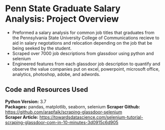 # Penn State Graduate Salary Analysis: Project Overview
* Preformed a salary analysis for common job titles that graduates from the Pennsylvania State University College of Communications recieve to aid in salary negotations and relocation depending on the job that be being seeked by the student.
* Scraped over 7000 job descriptions from glassdoor using python and selenium
* Engineered features from each glassdoor job description to quantify and observe the value companies put on excel, powerpoint, microsoft office, analytics, photoshop, adobe, and adwords.

## Code and Resources Used 
**Python Version:** 3.7  
**Packages:** pandas, matplotlib, seaborn, selenium
**Scraper Github:** https://github.com/arapfaik/scraping-glassdoor-selenium  
**Scraper Article:** https://towardsdatascience.com/selenium-tutorial-scraping-glassdoor-com-in-10-minutes-3d0915c6d905  

